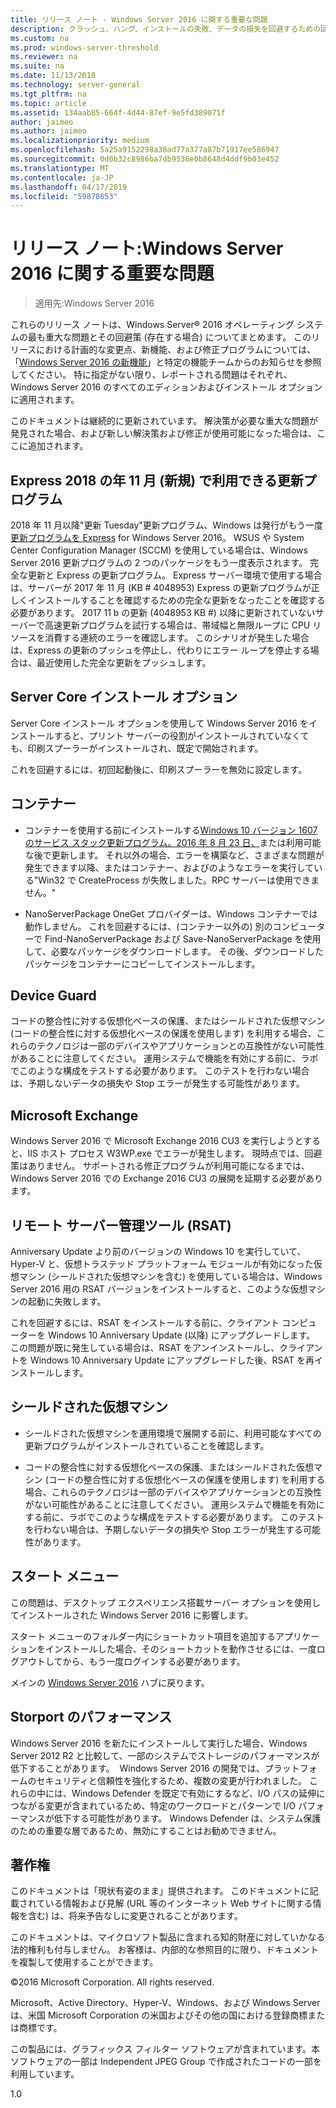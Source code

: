 ```yaml
---
title: リリース ノート - Windows Server 2016 に関する重要な問題
description: クラッシュ、ハング、インストールの失敗、データの損失を回避するための回避策を必要とする重大な問題についてまとめます。クラッシュ、ハング、インストールの失敗、データの損失を回避するための回避策を必要とする重大な問題についてまとめます。
ms.custom: na
ms.prod: windows-server-threshold
ms.reviewer: na
ms.suite: na
ms.date: 11/13/2018
ms.technology: server-general
ms.tgt_pltfrm: na
ms.topic: article
ms.assetid: 134aab85-664f-4d44-87ef-9e5fd389071f
author: jaimeo
ms.author: jaimeo
ms.localizationpriority: medium
ms.openlocfilehash: 5a25a9152298a38ad77a377a87b71917ee586947
ms.sourcegitcommit: 0d0b32c8986ba7db9536e0b8648d4ddf9b03e452
ms.translationtype: MT
ms.contentlocale: ja-JP
ms.lasthandoff: 04/17/2019
ms.locfileid: "59878653"
---
```

# <a name="release-notes-important-issues-in-windows-server-2016"></a>リリース ノート:Windows Server 2016 に関する重要な問題

>適用先:Windows Server 2016

これらのリリース ノートは、Windows Server&reg; 2016 オペレーティング システムの最も重大な問題とその回避策 (存在する場合) についてまとめます。 このリリースにおける計画的な変更点、新機能、および修正プログラムについては、「[Windows Server 2016 の新機能](what-s-new-in-windows-server-2016.md)」と特定の機能チームからのお知らせを参照してください。 特に指定がない限り、レポートされる問題はそれぞれ、Windows Server 2016 のすべてのエディションおよびインストール オプションに適用されます。  

このドキュメントは継続的に更新されています。 解決策が必要な重大な問題が発見された場合、および新しい解決策および修正が使用可能になった場合は、ここに追加されます。  

## <a name="express-updates-available-starting-in-november-2018-new"></a>Express 2018 の年 11 月 (新規) で利用できる更新プログラム

2018 年 11 月以降"更新 Tuesday"更新プログラム、Windows は発行がもう一度[更新プログラムを Express](express-updates.md) for Windows Server 2016。 WSUS や System Center Configuration Manager (SCCM) を使用している場合は、Windows Server 2016 更新プログラムの 2 つのパッケージをもう一度表示されます。 完全な更新と Express の更新プログラム。 Express サーバー環境で使用する場合は、サーバーが 2017 年 11 月 (KB # 4048953) Express の更新プログラムが正しくインストールすることを確認するための完全な更新をなったことを確認する必要があります。 2017 11 b の更新 (4048953 KB #) 以降に更新されていないサーバーで高速更新プログラムを試行する場合は、帯域幅と無限ループに CPU リソースを消費する連続のエラーを確認します。 このシナリオが発生した場合は、Express の更新のプッシュを停止し、代わりにエラー ループを停止する場合は、最近使用した完全な更新をプッシュします。  

## <a name="server-core-installation-option"></a>Server Core インストール オプション
[comment]: # (ID:370;送信者: amason;状態: サインオフ)  
Server Core インストール オプションを使用して Windows Server 2016 をインストールすると、プリント サーバーの役割がインストールされていなくても、印刷スプーラーがインストールされ、既定で開始されます。

これを回避するには、初回起動後に、印刷スプーラーを無効に設定します。


## <a name="containers"></a>コンテナー  

[comment]: # (ID:371;送信者: taylorb;状態: サインオフ)  
- コンテナーを使用する前にインストールする[Windows 10 バージョン 1607 のサービス スタック更新プログラム。2016 年 8 月 23 日、](https://support.microsoft.com/en-us/kb/3176936)または利用可能な後で更新します。 それ以外の場合、エラーを構築など、さまざまな問題が発生できます以降、またはコンテナー、およびのようなエラーを実行している"Win32 で CreateProcess が失敗しました。RPC サーバーは使用できません。"

[comment]: # (ID:373;送信者: plang;状態: サインオフ)  
- NanoServerPackage OneGet プロバイダーは、Windows コンテナーでは動作しません。 これを回避するには、(コンテナー以外の) 別のコンピューターで Find-NanoServerPackage および Save-NanoServerPackage を使用して、必要なパッケージをダウンロードします。 その後、ダウンロードしたパッケージをコンテナーにコピーしてインストールします。

## <a name="device-guard"></a>Device Guard
[comment]: # (ID:369;送信者: nirb;状態: サインオフ)
コードの整合性に対する仮想化ベースの保護、またはシールドされた仮想マシン (コードの整合性に対する仮想化ベースの保護を使用します) を利用する場合、これらのテクノロジは一部のデバイスやアプリケーションとの互換性がない可能性があることに注意してください。 運用システムで機能を有効にする前に、ラボでこのような構成をテストする必要があります。 このテストを行わない場合は、予期しないデータの損失や Stop エラーが発生する可能性があります。

## <a name="microsoft-exchange"></a>Microsoft Exchange
[comment]: # (ID:375;送信者: wgries;状態: サインオフ)
Windows Server 2016 で Microsoft Exchange 2016 CU3 を実行しようとすると、IIS ホスト プロセス W3WP.exe でエラーが発生します。 現時点では、回避策はありません。 サポートされる修正プログラムが利用可能になるまでは、Windows Server 2016 での Exchange 2016 CU3 の展開を延期する必要があります。

## <a name="remote-server-administration-tools-rsat"></a>リモート サーバー管理ツール (RSAT)
[comment]: # (ID:374;送信者: ryanpu;状態: サインオフ)
Anniversary Update より前のバージョンの Windows 10 を実行していて、Hyper-V と、仮想トラステッド プラットフォーム モジュールが有効になった仮想マシン (シールドされた仮想マシンを含む) を使用している場合は、Windows Server 2016 用の RSAT バージョンをインストールすると、このような仮想マシンの起動に失敗します。

これを回避するには、RSAT をインストールする前に、クライアント コンピューターを Windows 10 Anniversary Update (以降) にアップグレードします。 この問題が既に発生している場合は、RSAT をアンインストールし、クライアントを Windows 10 Anniversary Update にアップグレードした後、RSAT を再インストールします。


## <a name="shielded-virtual-machines"></a>シールドされた仮想マシン
[comment]: # (ID:369;送信者: nirb;状態: サインオフ)  
- シールドされた仮想マシンを運用環境で展開する前に、利用可能なすべての更新プログラムがインストールされていることを確認します。

- コードの整合性に対する仮想化ベースの保護、またはシールドされた仮想マシン (コードの整合性に対する仮想化ベースの保護を使用します) を利用する場合、これらのテクノロジは一部のデバイスやアプリケーションとの互換性がない可能性があることに注意してください。 運用システムで機能を有効にする前に、ラボでこのような構成をテストする必要があります。 このテストを行わない場合は、予期しないデータの損失や Stop エラーが発生する可能性があります。


## <a name="start-menu"></a>スタート メニュー
[comment]: # (ID:372;送信者: samli;状態: サインオフ)
この問題は、デスクトップ エクスペリエンス搭載サーバー オプションを使用してインストールされた Windows Server 2016 に影響します。

スタート メニューのフォルダー内にショートカット項目を追加するアプリケーションをインストールした場合、そのショートカットを動作させるには、一度ログアウトしてから、もう一度ログインする必要があります。



メインの [Windows Server 2016](Windows-Server-2016.md) ハブに戻ります。

## <a name="storport-performance"></a>Storport のパフォーマンス
Windows Server 2016 を新たにインストールして実行した場合、Windows Server 2012 R2 と比較して、一部のシステムでストレージのパフォーマンスが低下することがあります。  Windows Server 2016 の開発では、プラットフォームのセキュリティと信頼性を強化するため、複数の変更が行われました。 これらの中には、Windows Defender を既定で有効にするなど、I/O パスの延伸につながる変更が含まれているため、特定のワークロードとパターンで I/O パフォーマンスが低下する可能性があります。 Windows Defender は、システム保護のための重要な層であるため、無効にすることはお勧めできません。  

## <a name="copyright"></a>著作権  
このドキュメントは「現状有姿のまま」提供されます。 このドキュメントに記載されている情報および見解 (URL 等のインターネット Web サイトに関する情報を含む) は、将来予告なしに変更されることがあります。  

このドキュメントは、マイクロソフト製品に含まれる知的財産に対していかなる法的権利も付与しません。 お客様は、内部的な参照目的に限り、ドキュメントを複製して使用することができます。  

&copy;2016 Microsoft Corporation. All rights reserved.  

Microsoft、Active Directory、Hyper-V、Windows、および Windows Server は、米国 Microsoft Corporation の米国およびその他の国における登録商標または商標です。  

この製品には、グラフィックス フィルター ソフトウェアが含まれています。本ソフトウェアの一部は Independent JPEG Group で作成されたコードの一部を利用しています。  


1.0  

